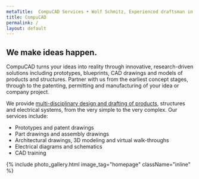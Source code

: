 ```yaml
---
metaTitle:  CompuCAD Services • Wolf Schmitz, Experienced draftsman in Victoria, BC
title: CompuCAD
permalink: /
layout: default
---
```


## We make ideas happen.

CompuCAD turns your ideas into reality through innovative, research-driven solutions including prototypes, blueprints, CAD drawings and models of products and structures. Partner with us from the earliest concept stages, through to the patenting, permitting and manufacturing of your idea or company project.

We provide [multi-disciplinary  design and drafting of products](services), structures and electrical systems, from the very simple to the very complex. Our services include:

* Prototypes and patent drawings
* Part drawings and assembly drawings 
* Architectural drawings, 3D modeling and virtual walk-throughs 
* Electrical diagrams and schematics 
* CAD training

{% include photo_gallery.html image_tag="homepage" className="inline" %}